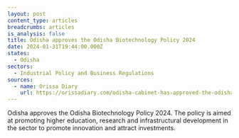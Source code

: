 ```yaml
---
layout: post
content_type: articles
breadcrumbs: articles
is_analysis: false
title: Odisha approves the Odisha Biotechnology Policy 2024
date: 2024-01-31T19:44:00.000Z
states:
  - Odisha
sectors:
  - Industrial Policy and Business Regulations
sources:
  - name: Orissa Diary
    url: https://orissadiary.com/odisha-cabinet-has-approved-the-odisha-biotechnology-policy-2024-to-create-a-flourishing-ecosystem-for-biotechnology-industry/
---
```

Odisha approves the Odisha Biotechnology Policy 2024. The policy is aimed at promoting higher education, research and infrastructural development in the sector to promote innovation and attract investments.
